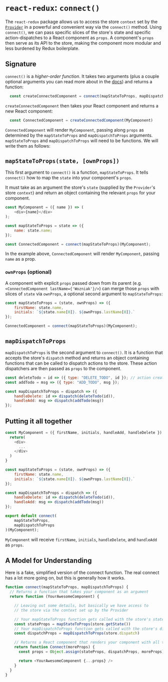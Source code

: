 # `react-redux`: `connect()`

The `react-redux` package allows us to access the store `context` set by the
[`Provider`][provider] in a powerful and convenient way via the `connect()`
method.  Using `connect()`, we can pass specific slices of the store's state
and specific action-dispatches to a React component as `props`. A component's
`props` then serve as its API to the store, making the component more modular and less
burdened by Redux boilerplate.

## Signature

`connect()` is a *higher-order function*. It takes two arguments (plus a couple
optional arguments you can read more about in the [docs][docs]) and returns a function:

```js
  const createConnectedComponent = connect(mapStateToProps, mapDispatchToProps)
```

`createConnectedComponent` then takes your React component and returns a new React component:

```js
  const ConnectedComponent = createConnectedComponent(MyComponent)
```

`ConnectedComponent` will render `MyComponent`, passing along `props` as
determined by the `mapStateToProps` and `mapDispatchToProps` arguments.
`mapStateToProps` and `mapDispatchToProps` will need to be functions. We will
write them as follows:

## `mapStateToProps(state, [ownProps])`

This first argument to `connect()` is a function, `mapStateToProps`. It tells
`connect()` how to map the `state` into your component's `props`.

It must take as an argument the store's `state` (supplied by the `Provider`'s store
`context`) and return an object containing the relevant `props` for your component.

```js
const MyComponent = ({ name }) => (
	<div>{name}</div>
);

const mapStateToProps = state => ({
	name: state.name;
});

const ConnectedComponent = connect(mapStateToProps)(MyComponent);
```

In the example above, `ConnectedComponent` will render `MyComponent`,
passing `name` as a prop.


### `ownProps` (optional)

A component with explicit `props` passed down from its parent
(e.g. `<ConnectedComponent lastName={'Wozniak'}/>`) can merge those `props` with
slices of `state` via `ownProps`, a optional second argument to `mapStateToProps`:

```js
const mapStateToProps = (state, ownProps) => ({
	firstName: state.name,
	initials: `${state.name[0]}. ${ownProps.lastName[0]}.`
});

ConnectedComponent = connect(mapStateToProps)(MyComponent);
```

## `mapDispatchToProps`

`mapDispatchToProps` is the second argument to `connect()`. It is a function
that accepts the store's `dispatch` method and returns an object containing
functions that can be called to dispatch actions to the store. These action
dispatchers are then passed as `props` to the component.

```js
const deleteTodo = id => ({ type: "DELETE_TODO", id }); // action creators
const addTodo = msg => ({ type: "ADD_TODO", msg });

const mapDispatchToProps = dispatch => ({
	handleDelete: id => dispatch(deleteTodo(id)),
	handleAdd: msg => dispatch(addTodo(msg))
});
```

## Putting it all together

```js
const MyComponent = ({ firstName, initials, handleAdd, handleDelete }) => {
  return(
    <div>
      ...
    </div>
  )
}

const mapStateToProps = (state, ownProps) => ({
	firstName: state.name,
	initials: `${state.name[0]}. ${ownProps.lastName[0]}.`
});

const mapDispatchToProps = dispatch => ({
	handleDelete: id => dispatch(deleteTodo(id)),
	handleAdd: msg => dispatch(addTodo(msg))
});

export default connect(
	mapStateToProps,
	mapDispatchToProps
)(MyComponent);
```

`MyComponent` will receive `firstName`, `initials`, `handleDelete`,
and `handleAdd` as `props`.


## A Model for Understanding

Here is a fake, simplified version of the connect function. The real
connect has a lot more going on, but this is generally how it works.

```js
function connect(mapStateToProps, mapDispatchToProps) {
  // Returns a function that takes your component as an argument
  return function (YourAwesomeComponent) {

    // Leaving out some details, but basically we have access to
    // the store via the context set up by the Provider

    // Your mapStateToProps function gets called with the store's state
    const stateProps = mapStateToProps(store.getState())
    // Your mapDispatchToProps function gets called with the store's dispatch function
    const dispatchProps = mapDispatchToProps(store.dispatch)

    // Returns a React component that renders your component with all the props
    return function Connect(moreProps) {
      const props = Object.assign(stateProps, dispatchProps, moreProps)

      return <YourAwesomeComponent {...props} />
    }
  }
}
```

[docs]: https://github.com/reactjs/react-redux/blob/master/docs/api.md#connectmapstatetoprops-mapdispatchtoprops-mergeprops-options
[provider]: https://github.com/appacademy/curriculum/blob/master/react/readings/provider.md
